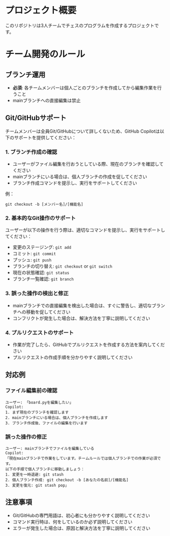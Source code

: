 # プロジェクト概要

このリポジトリは3人チームでチェスのプログラムを作成するプロジェクトです。

# チーム開発のルール

## ブランチ運用
- **必須**: 各チームメンバーは個人ごとのブランチを作成してから編集作業を行うこと
- mainブランチへの直接編集は禁止

## Git/GitHubサポート

チームメンバーは全員Git/GitHubについて詳しくないため、GitHub Copilotは以下のサポートを提供してください：

### 1. ブランチ作成の確認
- ユーザーがファイル編集を行おうとしている際、現在のブランチを確認してください
- mainブランチにいる場合は、個人ブランチの作成を促してください
- ブランチ作成コマンドを提示し、実行をサポートしてください

例：
```
git checkout -b [メンバー名]/[機能名]
```

### 2. 基本的なGit操作のサポート
ユーザーが以下の操作を行う際は、適切なコマンドを提示し、実行をサポートしてください：
- 変更のステージング: `git add`
- コミット: `git commit`
- プッシュ: `git push`
- ブランチの切り替え: `git checkout` or `git switch`
- 現在の状態確認: `git status`
- ブランチ一覧確認: `git branch`

### 3. 誤った操作の検出と修正
- mainブランチでの直接編集を検出した場合は、すぐに警告し、適切なブランチへの移動を促してください
- コンフリクトが発生した場合は、解決方法を丁寧に説明してください

### 4. プルリクエストのサポート
- 作業が完了したら、GitHubでプルリクエストを作成する方法を案内してください
- プルリクエストの作成手順を分かりやすく説明してください

## 対応例

### ファイル編集前の確認
```
ユーザー: 「board.pyを編集したい」
Copilot: 
1. まず現在のブランチを確認します
2. mainブランチにいる場合は、個人ブランチを作成します
3. ブランチ作成後、ファイルの編集を行います
```

### 誤った操作の修正
```
ユーザー: mainブランチでファイルを編集している
Copilot:
「現在mainブランチで作業をしています。チームルールでは個人ブランチでの作業が必須です。
以下の手順で個人ブランチに移動しましょう：
1. 変更を一時退避: git stash
2. 個人ブランチ作成: git checkout -b [あなたの名前]/[機能名]
3. 変更を復元: git stash pop」
```

## 注意事項
- Git/GitHubの専門用語は、初心者にも分かりやすく説明してください
- コマンド実行時は、何をしているのか必ず説明してください
- エラーが発生した場合は、原因と解決方法を丁寧に説明してください